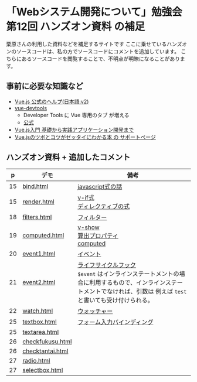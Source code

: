 # 「Webシステム開発について」勉強会第12回 ハンズオン資料 の補足

栗原さんの利用した資料などを補足するサイトです
ここに乗せているハンズオンのソースコードは、私の方でソースコードにコメントを追加しています。
こちらにあるソースコードを閲覧することで、不明点が明瞭になることがあります。


## 事前に必要な知識など

- [Vue.js 公式のヘルプ(日本語:v2)](https://jp.vuejs.org/v2/guide/index.html)
- [vue-devtools](https://chrome.google.com/webstore/detail/vuejs-devtools/nhdogjmejiglipccpnnnanhbledajbpd)
  - Developer Tools に Vue 専用のタブ が増える
  - [公式](https://github.com/vuejs/vue-devtools)
- [Vue.js入門 基礎から実践アプリケーション開発まで](https://gihyo.jp/book/2018/978-4-297-10091-9)
- [Vue.jsのツボとコツがゼッタイにわかる本 の サポートページ](https://www.shuwasystem.co.jp/support/7980html/5649.html)


## ハンズオン資料 + 追加したコメント

| p | デモ | 備考 |
| ------------- | ------------- | ------------- |
| 15 | [bind.html](https://ces-shiraishi.github.io/kurihara-training-part12/bind.html) | [javascript式の話](https://jp.vuejs.org/v2/guide/syntax.html#JavaScript-%E5%BC%8F%E3%81%AE%E4%BD%BF%E7%94%A8) |
| 15 | [render.html](https://ces-shiraishi.github.io/kurihara-training-part12/render.html) | [v-if式](https://jp.vuejs.org/v2/guide/conditional.html#v-if) <br/> [ディレクティブの式](https://jp.vuejs.org/v2/guide/syntax.html#%E3%83%87%E3%82%A3%E3%83%AC%E3%82%AF%E3%83%86%E3%82%A3%E3%83%96) |
| 18 | [filters.html](https://ces-shiraishi.github.io/kurihara-training-part12/filters.html) | [フィルター](https://jp.vuejs.org/v2/guide/filters.html#ad) |
| 19 | [computed.html](https://ces-shiraishi.github.io/kurihara-training-part12/computed.html) | [v-show](https://jp.vuejs.org/v2/guide/conditional.html#v-show) <br/> [算出プロパティ](https://jp.vuejs.org/v2/guide/computed.html#%E7%AE%97%E5%87%BA%E3%83%97%E3%83%AD%E3%83%91%E3%83%86%E3%82%A3) <br/> [computed](https://jp.vuejs.org/v2/api/#computed) |
| 20 | [event1.html](https://ces-shiraishi.github.io/kurihara-training-part12/event1.html) | [イベント](https://jp.vuejs.org/v2/guide/events.html#ad) |
| 21 | [event2.html](https://ces-shiraishi.github.io/kurihara-training-part12/event2.html) | [ライフサイクルフック](https://jp.vuejs.org/v2/guide/instance.html#%E3%82%A4%E3%83%B3%E3%82%B9%E3%82%BF%E3%83%B3%E3%82%B9%E3%83%A9%E3%82%A4%E3%83%95%E3%82%B5%E3%82%A4%E3%82%AF%E3%83%AB%E3%83%95%E3%83%83%E3%82%AF) <br/> `$event` はインラインステートメントの場合に利用するもので、インラインステートメントでなければ、引数は 例えば `test` と書いても受け付けられる。 |
| 22 | [watch.html](https://ces-shiraishi.github.io/kurihara-training-part12/watch.html) | [ウォッチャー](https://jp.vuejs.org/v2/guide/computed.html#%E3%82%A6%E3%82%A9%E3%83%83%E3%83%81%E3%83%A3) |
| 25 | [textbox.html](https://ces-shiraishi.github.io/kurihara-training-part12/textbox.html) | [フォーム入力バインディング](https://jp.vuejs.org/v2/guide/forms.html#ad) |
| 25 | [textarea.html](https://ces-shiraishi.github.io/kurihara-training-part12/textarea.html) |  |
| 26 | [checkfukusu.html](https://ces-shiraishi.github.io/kurihara-training-part12/checkfukusu.html) |  |
| 26 | [checktantai.html](https://ces-shiraishi.github.io/kurihara-training-part12/checktantai.html) |  |
| 27 | [radio.html](https://ces-shiraishi.github.io/kurihara-training-part12/radio.html) |  |
| 27 | [selectbox.html](https://ces-shiraishi.github.io/kurihara-training-part12/selectbox.html) |  |

